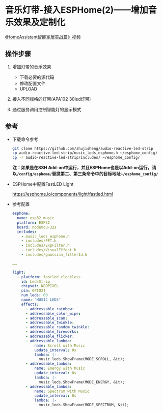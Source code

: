 # 音乐灯带-接入ESPHome(2)——增加音乐效果及定制化

[《HomeAssistant智能家居实战篇》视频](https://study.163.com/course/courseLearn.htm?courseId=1006189053&share=2&shareId=400000000624093#/learn/video?lessonId=1279005276&courseId=1006189053)

## 操作步骤

1. 增加灯带的音乐效果

    - 下载必要的源代码
    - 修改配置文件
    - UPLOAD

2. 接入不同规格的灯带(APA102 30led灯带)

3. 通过服务调用控制智能灯的显示模式

## 参考

- 下载命令参考

  ```sh
  git clone https://github.com/zhujisheng/audio-reactive-led-strip
  cp audio-reactive-led-strip/music_leds_esphome.h ~/esphome_config/
  cp -r audio-reactive-led-strip/includes/ ~/esphome_config/
  ```

  **注：如果是在SSH Add-on中运行，并且ESPHome也是以Add-on运行，请以`/config/esphome/`替换第二、第三条命令中的目标地址`~/esphome_config/`**

- ESPHome中配置FastLED Light

  https://esphome.io/components/light/fastled.html

- 参考配置

  ```yaml
  esphome:
    name: esp32_music
    platform: ESP32
    board: nodemcu-32s
    includes:
      - music_leds_esphome.h
      - includes/FFT.h
      - includes/ExpFilter.h
      - includes/VisualEffect.h
      - includes/gaussian_filter1d.h

  ……

  light:
    - platform: fastled_clockless
      id: LedsStrip
      chipset: NEOPIXEL
      pin: GPIO21
      num_leds: 60
      name: "MUSIC LEDS"
      effects:
        - addressable_rainbow:
        - addressable_color_wipe:
        - addressable_scan:
        - addressable_twinkle:
        - addressable_random_twinkle:
        - addressable_fireworks:
        - addressable_flicker:
        - addressable_lambda:
            name: Scroll with Music
            update_interval: 0s
            lambda: |-
              music_leds.ShowFrame(MODE_SCROLL, &it);
        - addressable_lambda:
            name: Energy with Music
            update_interval: 0s
            lambda: |-
              music_leds.ShowFrame(MODE_ENERGY, &it);
        - addressable_lambda:
            name: Spectrum with Music
            update_interval: 0s
            lambda: |-
              music_leds.ShowFrame(MODE_SPECTRUM, &it);
  ```